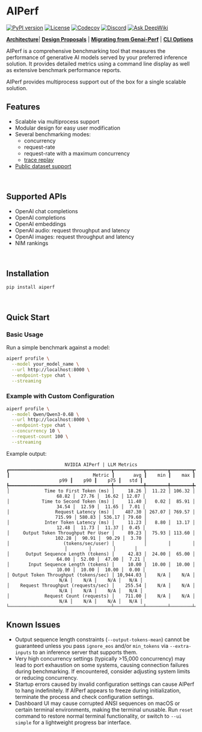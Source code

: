 <!--
SPDX-FileCopyrightText: Copyright (c) 2024-2025 NVIDIA CORPORATION & AFFILIATES. All rights reserved.
SPDX-License-Identifier: Apache-2.0
-->

# AIPerf

[![PyPI version](https://img.shields.io/pypi/v/AIPerf)](https://pypi.org/project/aiperf/)
[![License](https://img.shields.io/badge/License-Apache_2.0-blue.svg)](https://opensource.org/licenses/Apache-2.0)
[![Codecov](https://codecov.io/gh/ai-dynamo/aiperf/graph/badge.svg)](https://codecov.io/gh/ai-dynamo/aiperf)
[![Discord](https://dcbadge.limes.pink/api/server/D92uqZRjCZ?style=flat)](https://discord.gg/D92uqZRjCZ)
[![Ask DeepWiki](https://deepwiki.com/badge.svg)](https://deepwiki.com/ai-dynamo/aiperf)


**[Architecture](docs/architecture.md)**| **[Design Proposals](https://github.com/ai-dynamo/enhancements)** | **[Migrating from Genai-Perf](docs/migrating.md)** | **[CLI Options](docs/cli_options.md)**


AIPerf is a comprehensive benchmarking tool that measures the performance of generative AI models served by your preferred inference solution.
It provides detailed metrics using a command line display as well as extensive benchmark performance reports.

AIPerf provides multiprocess support out of the box for a single scalable solution.


<!--
======================
Features
======================
-->

## Features

- Scalable via multiprocess support
- Modular design for easy user modification
- Several benchmarking modes:
  - concurrency
  - request-rate
  - request-rate with a maximum concurrency
  - [trace replay](docs/benchmark_modes/trace_replay.md)
- [Public dataset support](docs/benchmark_datasets.md)

</br>

## Supported APIs

- OpenAI chat completions
- OpenAI completions
- OpenAI embeddings
- OpenAI audio: request throughput and latency
- OpenAI images: request throughput and latency
- NIM rankings

</br>


<!--
======================
INSTALLATION
======================
-->

## Installation
```
pip install aiperf
```

</br>

<!--
======================
QUICK START
======================
-->

## Quick Start

### Basic Usage

Run a simple benchmark against a model:

```bash
aiperf profile \
  --model your_model_name \
  --url http://localhost:8000 \
  --endpoint-type chat \
  --streaming
```

### Example with Custom Configuration

```bash
aiperf profile \
  --model Qwen/Qwen3-0.6B \
  --url http://localhost:8000 \
  --endpoint-type chat \
  --concurrency 10 \
  --request-count 100 \
  --streaming
```

Example output:
<div align="center">

```
NVIDIA AIPerf | LLM Metrics
┏━━━━━━━━━━━━━━━━━━━━━━━━━━━━━━━━━━━━━━┳━━━━━━━━━━━┳━━━━━━━━┳━━━━━━━━┳━━━━━━━━┳━━━━━━━━┳━━━━━━━━┳━━━━━━━┓
┃                               Metric ┃       avg ┃    min ┃    max ┃    p99 ┃    p90 ┃    p75 ┃   std ┃
┡━━━━━━━━━━━━━━━━━━━━━━━━━━━━━━━━━━━━━━╇━━━━━━━━━━━╇━━━━━━━━╇━━━━━━━━╇━━━━━━━━╇━━━━━━━━╇━━━━━━━━╇━━━━━━━┩
│             Time to First Token (ms) │     18.26 │  11.22 │ 106.32 │  68.82 │  27.76 │  16.62 │ 12.07 │
│            Time to Second Token (ms) │     11.40 │   0.02 │  85.91 │  34.54 │  12.59 │  11.65 │  7.01 │
│                 Request Latency (ms) │    487.30 │ 267.07 │ 769.57 │ 715.99 │ 580.83 │ 536.17 │ 79.60 │
│             Inter Token Latency (ms) │     11.23 │   8.80 │  13.17 │  12.48 │  11.73 │  11.37 │  0.45 │
│     Output Token Throughput Per User │     89.23 │  75.93 │ 113.60 │ 102.28 │  90.91 │  90.29 │  3.70 │
│                    (tokens/sec/user) │           │        │        │        │        │        │       │
│      Output Sequence Length (tokens) │     42.83 │  24.00 │  65.00 │  64.00 │  52.00 │  47.00 │  7.21 │
│       Input Sequence Length (tokens) │     10.00 │  10.00 │  10.00 │  10.00 │  10.00 │  10.00 │  0.00 │
│ Output Token Throughput (tokens/sec) │ 10,944.03 │    N/A │    N/A │    N/A │    N/A │    N/A │   N/A │
│    Request Throughput (requests/sec) │    255.54 │    N/A │    N/A │    N/A │    N/A │    N/A │   N/A │
│             Request Count (requests) │    711.00 │    N/A │    N/A │    N/A │    N/A │    N/A │   N/A │
└──────────────────────────────────────┴───────────┴────────┴────────┴────────┴────────┴────────┴───────┘
```
</div>


## Known Issues

- Output sequence length constraints (`--output-tokens-mean`) cannot be guaranteed unless you pass `ignore_eos` and/or `min_tokens` via `--extra-inputs` to an inference server that supports them.
- Very high concurrency settings (typically >15,000 concurrency) may lead to port exhaustion on some systems, causing connection failures during benchmarking. If encountered, consider adjusting system limits or reducing concurrency.
- Startup errors caused by invalid configuration settings can cause AIPerf to hang indefinitely. If AIPerf appears to freeze during initialization, terminate the process and check configuration settings.
- Dashboard UI may cause corrupted ANSI sequences on macOS or certain terminal environments, making the terminal unusable. Run `reset` command to restore normal terminal functionality, or switch to `--ui simple` for a lightweight progress bar interface.
